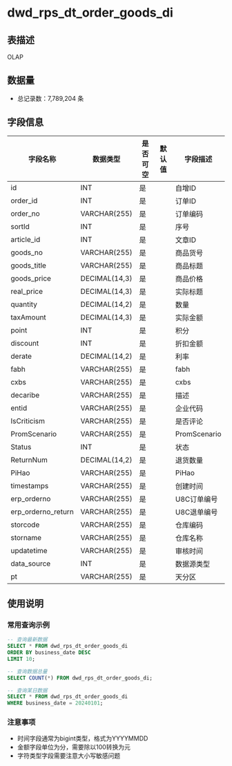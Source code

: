 # dwd_rps_dt_order_goods_di

## 表描述
OLAP

## 数据量
- 总记录数：7,789,204 条

## 字段信息

| 字段名称 | 数据类型 | 是否可空 | 默认值 | 字段描述 |
|---------|----------|----------|--------|----------|
| id | INT | 是 |  | 自增ID |
| order_id | INT | 是 |  | 订单ID |
| order_no | VARCHAR(255) | 是 |  | 订单编码 |
| sortId | INT | 是 |  | 序号 |
| article_id | INT | 是 |  | 文章ID |
| goods_no | VARCHAR(255) | 是 |  | 商品货号 |
| goods_title | VARCHAR(255) | 是 |  | 商品标题 |
| goods_price | DECIMAL(14,3) | 是 |  | 商品价格 |
| real_price | DECIMAL(14,3) | 是 |  | 实际标题 |
| quantity | DECIMAL(14,2) | 是 |  | 数量 |
| taxAmount | DECIMAL(14,3) | 是 |  | 实际金额 |
| point | INT | 是 |  | 积分 |
| discount | INT | 是 |  | 折扣金额 |
| derate | DECIMAL(14,2) | 是 |  | 利率 |
| fabh | VARCHAR(255) | 是 |  | fabh |
| cxbs | VARCHAR(255) | 是 |  | cxbs |
| decaribe | VARCHAR(255) | 是 |  | 描述 |
| entid | VARCHAR(255) | 是 |  | 企业代码 |
| IsCriticism | VARCHAR(255) | 是 |  | 是否评论 |
| PromScenario | VARCHAR(255) | 是 |  | PromScenario |
| Status | INT | 是 |  | 状态 |
| ReturnNum | DECIMAL(14,2) | 是 |  | 退货数量 |
| PiHao | VARCHAR(255) | 是 |  | PiHao |
| timestamps | VARCHAR(255) | 是 |  | 创建时间 |
| erp_orderno | VARCHAR(255) | 是 |  | U8C订单编号 |
| erp_orderno_return | VARCHAR(255) | 是 |  | U8C退单编号 |
| storcode | VARCHAR(255) | 是 |  | 仓库编码 |
| storname | VARCHAR(255) | 是 |  | 仓库名称 |
| updatetime | VARCHAR(255) | 是 |  | 审核时间 |
| data_source | INT | 是 |  | 数据源类型 |
| pt | VARCHAR(255) | 是 |  | 天分区 |

## 使用说明

### 常用查询示例

```sql
-- 查询最新数据
SELECT * FROM dwd_rps_dt_order_goods_di 
ORDER BY business_date DESC 
LIMIT 10;

-- 查询数据总量
SELECT COUNT(*) FROM dwd_rps_dt_order_goods_di;

-- 查询某日数据
SELECT * FROM dwd_rps_dt_order_goods_di 
WHERE business_date = 20240101;
```

### 注意事项
- 时间字段通常为bigint类型，格式为YYYYMMDD
- 金额字段单位为分，需要除以100转换为元
- 字符类型字段需要注意大小写敏感问题
